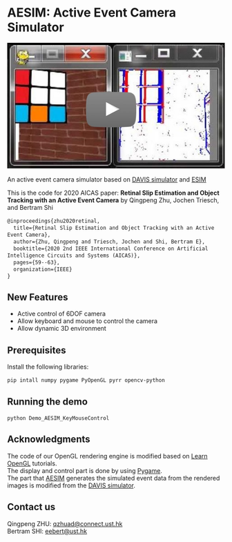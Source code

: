 # AESIM: Active Event Camera Simulator
[![AESIM](pictures/video_screenshot.jpg)](https://youtu.be/1CFUxxfl1Hs)

An active event camera simulator based on [DAVIS simulator](https://github.com/uzh-rpg/rpg_davis_simulator) and [ESIM](https://github.com/uzh-rpg/rpg_esim)

This is the code for 2020 AICAS paper: **Retinal Slip Estimation and Object Tracking with an Active Event Camera** by Qingpeng Zhu, Jochen Triesch, and Bertram Shi

```
@inproceedings{zhu2020retinal,
  title={Retinal Slip Estimation and Object Tracking with an Active Event Camera},
  author={Zhu, Qingpeng and Triesch, Jochen and Shi, Bertram E},
  booktitle={2020 2nd IEEE International Conference on Artificial Intelligence Circuits and Systems (AICAS)},
  pages={59--63},
  organization={IEEE}
}
```

## New Features
* Active control of 6DOF camera
* Allow keyboard and mouse to control the camera
* Allow dynamic 3D environment

## Prerequisites

Install the following libraries:

```
pip intall numpy pygame PyOpenGL pyrr opencv-python
```

## Running the demo

```
python Demo_AESIM_KeyMouseControl
```

## Acknowledgments

The code of our OpenGL rendering engine is modified based on [Learn OpenGL](https://learnopengl.com/) tutorials.<br />
The display and control part is done by using [Pygame](https://www.pygame.org).<br />
The part that [AESIM](https://github.com/ZHUQINGPENG/Active-Event-Camera-Simulator) generates the simulated event data from the rendered images is modified from the [DAVIS simulator](https://github.com/uzh-rpg/rpg_davis_simulator).

## Contact us
Qingpeng ZHU: qzhuad@connect.ust.hk<br />
Bertram SHI: eebert@ust.hk
